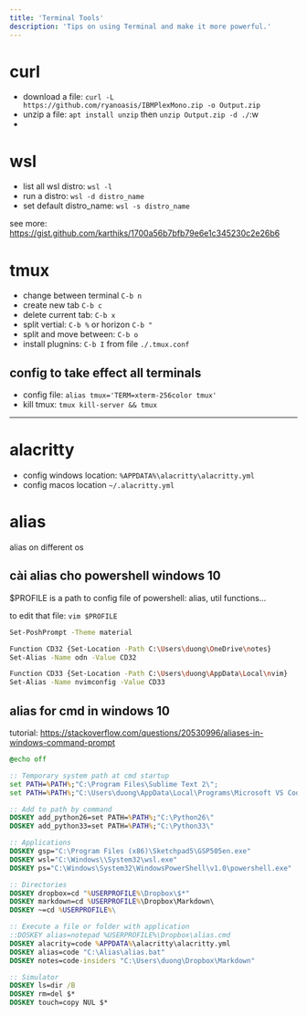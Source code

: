 ```yaml
---
title: 'Terminal Tools'
description: 'Tips on using Terminal and make it more powerful.'
---
```


# curl

- download a file: `curl -L https://github.com/ryanoasis/IBMPlexMono.zip -o Output.zip`
- unzip a file: `apt install unzip` then `unzip Output.zip -d ./`:w
- 

# wsl

- list all wsl distro: `wsl -l`
- run a distro: `wsl -d distro_name`
- set default distro_name: `wsl -s distro_name`

see more: https://gist.github.com/karthiks/1700a56b7bfb79e6e1c345230c2e26b6

# tmux

- change between terminal `C-b n`
- create new tab `C-b c`
- delete current tab: `C-b x`
- split vertial: `C-b %` or horizon `C-b "`
- split and move between: `C-b o`
- install plugnins: `C-b I` from file `./.tmux.conf`

## config to take effect all terminals

- config file: `alias tmux='TERM=xterm-256color tmux'`
- kill tmux: `tmux kill-server && tmux`

---

# alacritty

- config windows location: `%APPDATA%\alacritty\alacritty.yml`
- config macos location `~/.alacritty.yml`

# alias

alias on different os

## cài alias cho powershell windows 10

$PROFILE is a path to config file of powershell: alias, util functions...

to edit that file: `vim $PROFILE`

```bash
Set-PoshPrompt -Theme material

Function CD32 {Set-Location -Path C:\Users\duong\OneDrive\notes}
Set-Alias -Name odn -Value CD32

Function CD33 {Set-Location -Path C:\Users\duong\AppData\Local\nvim}
Set-Alias -Name nvimconfig -Value CD33
```

## alias for cmd in windows 10

tutorial: https://stackoverflow.com/questions/20530996/aliases-in-windows-command-prompt

```bat
@echo off

:: Temporary system path at cmd startup
set PATH=%PATH%;"C:\Program Files\Sublime Text 2\";
set PATH=%PATH%;"C:\Users\duong\AppData\Local\Programs\Microsoft VS Code Insiders\bin";

:: Add to path by command
DOSKEY add_python26=set PATH=%PATH%;"C:\Python26\"
DOSKEY add_python33=set PATH=%PATH%;"C:\Python33\"

:: Applications
DOSKEY gsp="C:\Program Files (x86)\Sketchpad5\GSP505en.exe"
DOSKEY wsl="C:\Windows\\System32\wsl.exe"
DOSKEY ps="C:\Windows\System32\WindowsPowerShell\v1.0\powershell.exe"

:: Directories
DOSKEY dropbox=cd "%USERPROFILE%\Dropbox\$*"
DOSKEY markdown=cd %USERPROFILE%\Dropbox\Markdown\
DOSKEY ~=cd %USERPROFILE%\

:: Execute a file or folder with application
::DOSKEY alias=notepad %USERPROFILE%\Dropbox\alias.cmd
DOSKEY alacrity=code %APPDATA%\alacritty\alacritty.yml
DOSKEY alias=code "C:\Alias\alias.bat"
DOSKEY notes=code-insiders "C:\Users\duong\Dropbox\Markdown"

:: Simulator
DOSKEY ls=dir /B
DOSKEY rm=del $*
DOSKEY touch=copy NUL $*
```


